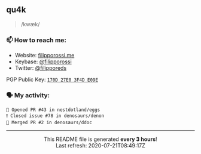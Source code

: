 ## qu4k

> /kwæk/

### 📫 How to reach me:

- Website: [filipporossi.me](https://filipporossi.me/)
- Keybase: [@filipporossi](https://keybase.io/filipporossi)
- Twitter: [@filipporeds](https://keybase.io/filipporeds)

PGP Public Key: [`170D 27E0 3F4D E09E`](https://keybase.io/filipporossi/pgp_keys.asc)

### 🗣 My activity:

```
💪 Opened PR #43 in nestdotland/eggs
❗️ Closed issue #78 in denosaurs/denon
🎉 Merged PR #2 in denosaurs/ddoc
```

------------
<p align="center">This README file is generated <b>every 3 hours</b>!</br>Last refresh: 2020-07-21T08:49:17Z</p>